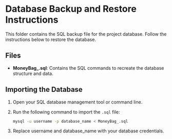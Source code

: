# Database Backup and Restore Instructions

This folder contains the SQL backup file for the project database. Follow the instructions below to restore the database.

## Files

- **MoneyBag_.sql**: Contains the SQL commands to recreate the database structure and data.

## Importing the Database

1. Open your SQL database management tool or command line.
2. Run the following command to import the `.sql` file:

   ```bash
   mysql -u username -p database_name < MoneyBag_.sql

3. Replace username and database_name with your database credentials.
